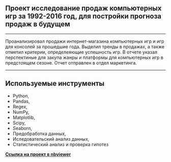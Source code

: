 ## Проект исследование продаж компьютерных игр за 1992-2016 год, для постройки прогноза продаж в будущем
__________________________
Проанализировал продажи интернет-магазина компьютерных игр и игр для консолей за прошедшие года. Выделил тренды в продажах, а также отметил критерии, определеяющие успешность игр. В отчете указал перспектиные для закупа жанры и платформы для компьютерных игр в предстоящем сезоне. Отчет отправлен в отдел маркетинга.
______________________________________________
## Используемые инструменты
- Python,
- Pandas,
- Regex,
- NumPy,
- Matplotlib,
- Scipy,
- Seaborn,
- Предобработка данных,
- Иследовательский анализ данных,
- Статистический анализ и проверка гипотез

[**Ссылка на проект в nbviewer**](https://nbviewer.org/github/RudkovYaroslav/project_gaming/blob/main/Игровая_индустрия_1980_2016.ipynb)
